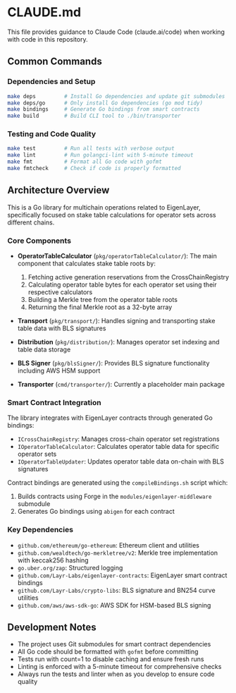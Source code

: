 # CLAUDE.md

This file provides guidance to Claude Code (claude.ai/code) when working with code in this repository.

## Common Commands

### Dependencies and Setup
```bash
make deps         # Install Go dependencies and update git submodules
make deps/go      # Only install Go dependencies (go mod tidy)
make bindings     # Generate Go bindings from smart contracts
make build        # Build CLI tool to ./bin/transporter
```

### Testing and Code Quality
```bash
make test         # Run all tests with verbose output
make lint         # Run golangci-lint with 5-minute timeout
make fmt          # Format all Go code with gofmt
make fmtcheck     # Check if code is properly formatted
```

## Architecture Overview

This is a Go library for multichain operations related to EigenLayer, specifically focused on stake table calculations for operator sets across different chains.

### Core Components

- **OperatorTableCalculator** (`pkg/operatorTableCalculator/`): The main component that calculates stake table roots by:
  1. Fetching active generation reservations from the CrossChainRegistry
  2. Calculating operator table bytes for each operator set using their respective calculators
  3. Building a Merkle tree from the operator table roots
  4. Returning the final Merkle root as a 32-byte array

- **Transport** (`pkg/transport/`): Handles signing and transporting stake table data with BLS signatures
- **Distribution** (`pkg/distribution/`): Manages operator set indexing and table data storage
- **BLS Signer** (`pkg/blsSigner/`): Provides BLS signature functionality including AWS HSM support
- **Transporter** (`cmd/transporter/`): Currently a placeholder main package

### Smart Contract Integration

The library integrates with EigenLayer contracts through generated Go bindings:
- `ICrossChainRegistry`: Manages cross-chain operator set registrations
- `IOperatorTableCalculator`: Calculates operator table data for specific operator sets
- `IOperatorTableUpdater`: Updates operator table data on-chain with BLS signatures

Contract bindings are generated using the `compileBindings.sh` script which:
1. Builds contracts using Forge in the `modules/eigenlayer-middleware` submodule
2. Generates Go bindings using `abigen` for each contract

### Key Dependencies

- `github.com/ethereum/go-ethereum`: Ethereum client and utilities
- `github.com/wealdtech/go-merkletree/v2`: Merkle tree implementation with keccak256 hashing
- `go.uber.org/zap`: Structured logging
- `github.com/Layr-Labs/eigenlayer-contracts`: EigenLayer smart contract bindings
- `github.com/Layr-Labs/crypto-libs`: BLS signature and BN254 curve utilities
- `github.com/aws/aws-sdk-go`: AWS SDK for HSM-based BLS signing

## Development Notes

- The project uses Git submodules for smart contract dependencies
- All Go code should be formatted with `gofmt` before committing
- Tests run with count=1 to disable caching and ensure fresh runs
- Linting is enforced with a 5-minute timeout for comprehensive checks
- Always run the tests and linter when as you develop to ensure code quality
